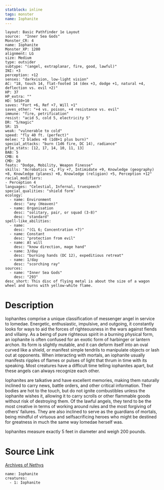 ```yaml
---
statblock: inline
tags: monster
name: Iophanite
---
```

```statblock
layout: Basic Pathfinder 1e Layout
source:  "Inner Sea Gods"
Monster_CR: 4
name: Iophanite
Monster_XP: 1200
alignment: LG
size: Medium
type: outsider
subtype: "(angel, extraplanar, fire, good, lawful)"
INI: +3
perception: +12
senses: "darkvision, low-light vision"
AC: "18, touch 14, flat-footed 14 (dex +3, dodge +1, natural +4, deflection vs. evil +2)"
HP: 37
HP_extra: ""
HD: 5d10+10
saves: "Fort +6, Ref +7, Will +1"
saves_other: "+4 vs. poison, +4 resistance vs. evil"
immune: "fire, petrification"
resist: "acid 5, cold 5, electricity 5"
DR: "5/magic"
SR: 15
weak: "vulnerable to cold"
speed: "fly 40 ft. (perfect)"
melee: "2 blades +8 (1d8+1 plus burn)"
special_attacks: "burn (1d6 fire, DC 14), radiance"
pf1e_stats: [12, 17, 14, 10, 11, 13]
BAB: 5
CMB: 6
CMD: 20
feats: "Dodge, Mobility, Weapon Finesse"
skills: "Acrobatics +1, Fly +7, Intimidate +9, Knowledge (geography) +8, Knowledge (planes) +8, Knowledge (religion) +5, Perception +12"
racial_modifiers:
- Perception 4
languages: "Celestial, Infernal, truespeech"
special_qualities: "shield form"
ecology:
  - name: Environment
    desc: "any (Heaven)"
  - name: Organisation
    desc: "solitary, pair, or squad (3-8)"
    desc: "standard"
spell-like_abilities:
  - name:
    desc: "(CL 6; Concentration +7)"
  - name: Constant
    desc: "protection from evil"
  - name: At will
    desc: "know direction, mage hand"
  - name: 3/day
    desc: "burning hands (DC 12), expeditious retreat"
  - name: 1/day
    desc: "scorching ray"
sources:
  - name: "Inner Sea Gods"
    desc: "293"
desc_short: This disc of flying metal is about the size of a wagon wheel and burns with yellow-white flame.
```
# Description
Iophanites comprise a unique classification of messenger angel in service to Iomedae. Energetic, enthusiastic, impulsive, and outgoing, it constantly looks for ways to aid the forces of righteousness in the wars against fiends and villainy. As a being of pure righteous spirit in a burning physical form, an iophanite is often confused for an exotic form of harbinger or lantern archon. Its form is slightly mutable, and it can deform itself into an oval curved like a shield, or manifest simple tendrils to manipulate objects or lash out at opponents. When interacting with mortals, an iophanite usually manifests ripples of flames or pulses of light that thrum in time with its speaking. Most creatures have a difficult time telling iophanites apart, but these angels can always recognize each other.

Iophanites are talkative and have excellent memories, making them naturally inclined to carry news, battle orders, and other critical information. Their bodies are hot to the touch, but do not ignite combustibles unless the iophanite wishes it, allowing it to carry scrolls or other flammable goods without risk of destroying them. Of the lawful angels, they tend to be the most creative in terms of working around rules and the most forgiving of others’ failures. They are also inclined to serve as the guardians of mortals, being mindful of virtuous and selfsacrificing heroes who might be destined for greatness in much the same way Iomedae herself was.

Iophanites measure exactly 5 feet in diameter and weigh 200 pounds.
# Source Link
[Archives of Nethys](https://aonprd.com/MonsterDisplay.aspx?ItemName=Iophanite)
```encounter-table
name: Iophanite
creatures:
  - 1: Iophanite
```

